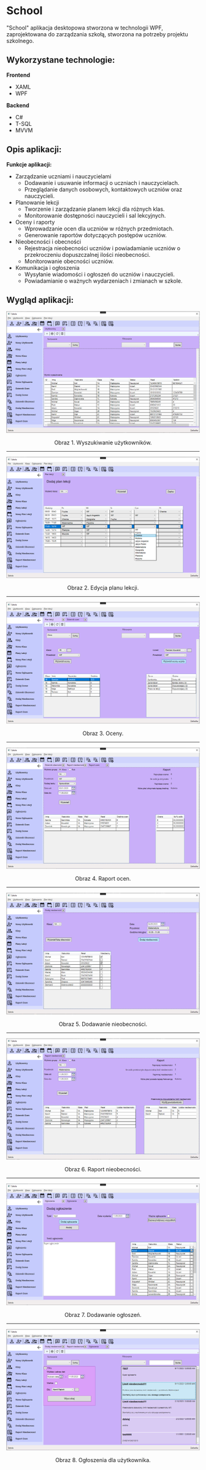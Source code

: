 # School
"School" aplikacja desktopowa stworzona w technologii WPF, zaprojektowana do zarządzania szkołą, stworzona na potrzeby projektu szkolnego.

## Wykorzystane technologie:

**Frontend**
- XAML
- WPF

**Backend**
- C#
- T-SQL
- MVVM

## Opis aplikacji:

**Funkcje aplikacji:**
- Zarządzanie uczniami i nauczycielami
  - Dodawanie i usuwanie informacji o uczniach i nauczycielach.
  - Przeglądanie danych osobowych, kontaktowych uczniów oraz nauczycieli.
- Planowanie lekcji
  - Tworzenie i zarządzanie planem lekcji dla różnych klas.
  - Monitorowanie dostępności nauczycieli i sal lekcyjnych.
- Oceny i raporty
  - Wprowadzanie ocen dla uczniów w różnych przedmiotach.
  - Generowanie raportów dotyczących postępów uczniów.
- Nieobecności i obecności
  - Rejestracja nieobecności uczniów i powiadamianie uczniów o przekroczeniu dopuszczalnej ilości nieobecności.
  - Monitorowanie obecności uczniów.
- Komunikacja i ogłoszenia
  - Wysyłanie wiadomości i ogłoszeń do uczniów i nauczycieli.
  - Powiadamianie o ważnych wydarzeniach i zmianach w szkole.


## Wygląd aplikacji:

<p align="center">
    <img src="Images/Users.png" alt="Wyszukiwanie użytkowników" />
</p>
<p align="center">Obraz 1. Wyszukiwanie użytkowników.</p>

----
<p align="center">
    <img src="Images/ScheduleEdit.png" alt="Edycja planu" />
</p>
<p align="center">Obraz 2. Edycja planu lekcji.</p>

----
<p align="center">
    <img src="Images/Gradebook.png" alt="Oceny" />
</p>
<p align="center">Obraz 3. Oceny.</p>

----
<p align="center">
    <img src="Images/GradeRaport.png" alt="Raport ocen" />
</p>
<p align="center">Obraz 4. Raport ocen.</p>

----
<p align="center">
    <img src="Images/AddAbsence.png" alt="Dodawanie nieobecności" />
</p>
<p align="center">Obraz 5. Dodawanie nieobecności.</p>

----
<p align="center">
    <img src="Images/AbsenceReport.png" alt="Raport nieobecności" />
</p>
<p align="center">Obraz 6. Raport nieobecności.</p>

----
<p align="center">
    <img src="Images/SendAnnouncement.png" alt="Dodawanie ogłoszeń" />
</p>
<p align="center">Obraz 7. Dodawanie ogłoszeń.</p>

----
<p align="center">
    <img src="Images/AnnouncementsForPerson.png" alt="Ogłoszenia dla użytkownika" />
</p>
<p align="center">Obraz 8. Ogłoszenia dla użytkownika.</p>
